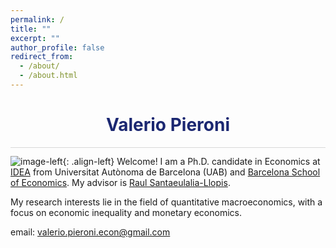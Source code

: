 ```yaml
---
permalink: /
title: ""
excerpt: ""
author_profile: false
redirect_from: 
  - /about/
  - /about.html
---
```


<h1 align="center" style="color:rgb(27,39,113);"> Valerio Pieroni </h1> 

<hr style = "height:0.5px;border-width:0;color:gray;background-color:rgb(216,216,216)">

![image-left](https://valeriopieroni.github.io/images/profile.png){: .align-left} Welcome! I am a Ph.D. candidate in Economics at <a href="https://www.uabidea.eu/" target="_blank">IDEA</a> from Universitat Autònoma de Barcelona (UAB) and <a href="http://bse.eu/" target="_blank">Barcelona School of Economics</a>. My advisor is <a href="http://r-santaeulalia.net/" target="_blank">Raul Santaeulalia-Llopis</a>. 

My research interests lie in the field of quantitative macroeconomics, with a focus on economic inequality and monetary economics. 

email: <a href="mailto:valerio.pieroni.econ@gmail.com">valerio.pieroni.econ@gmail.com</a>

  <br>
    <br>
      <br>
        <br>
          <br>
            <br>
              <br>
                <br>
                  <br>
                    <br>



